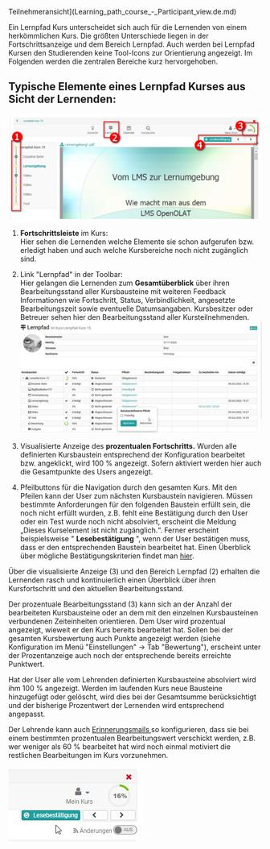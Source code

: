 Teilnehmeransicht](Learning_path_course_-_Participant_view.de.md)

Ein Lernpfad Kurs unterscheidet sich auch für die Lernenden von einem
herkömmlichen Kurs. Die größten Unterschiede liegen in der Fortschrittsanzeige
und dem Bereich Lernpfad. Auch werden bei Lernpfad Kursen den Studierenden
keine Tool-Icons zur Orientierung angezeigt. Im Folgenden werden die zentralen
Bereiche kurz hervorgehoben.

## Typische Elemente eines Lernpfad Kurses aus Sicht der Lernenden:

![](assets/Lernpfad_Kurs_Elemente.png)

  1.  **Fortschrittsleiste** im Kurs:   
Hier sehen die Lernenden welche Elemente sie schon aufgerufen bzw. erledigt
haben und auch welche Kursbereiche noch nicht zugänglich sind.

  2. Link "Lernpfad" in der Toolbar:   
Hier gelangen die Lernenden zum **Gesamtüberblick** über ihren
Bearbeitungsstand aller Kursbausteine mit weiteren Feedback Informationen wie
Fortschritt, Status, Verbindlichkeit, angesetzte Bearbeitungszeit sowie
eventuelle Datumsangaben. Kursbesitzer oder Betreuer sehen hier den
Bearbeitungsstand aller Kursteilnehmenden.  
![](assets/Lernpfad_uebersicht.png)

  3. Visualisierte Anzeige des **prozentualen Fortschritts.** Wurden alle definierten Kursbaustein entsprechend der Konfiguration bearbeitet bzw. angeklickt, wird 100 % angezeigt. Sofern aktiviert werden hier auch die Gesamtpunkte des Users angezeigt.
  4. Pfeilbuttons für die Navigation durch den gesamten Kurs.  Mit den Pfeilen kann der User zum nächsten Kursbaustein navigieren. Müssen bestimmte Anforderungen für den folgenden Baustein erfüllt sein, die noch nicht erfüllt wurden, z.B. fehlt eine Bestätigung durch den User oder ein Test wurde noch nicht absolviert, erscheint die Meldung „Dieses Kurselement ist nicht zugänglich.“.  Ferner erscheint beispielsweise " **Lesebestätigung** ", wenn der User bestätigen muss, dass er den entsprechenden Baustein bearbeitet hat. Einen Überblick über mögliche Bestätigungskriterien findet man [hier](Lernpfad+Kurs++-+Kurseditor.html).

Über die visualisierte Anzeige (3) und den Bereich Lernpfad (2) erhalten die
Lernenden rasch und kontinuierlich einen Überblick über ihren Kursfortschritt
und den aktuellen Bearbeitungsstand.

Der prozentuale Bearbeitungsstand (3) kann sich an der Anzahl der bearbeiteten
Kursbausteine oder an dem mit den einzelnen Kursbausteinen verbundenen
Zeiteinheiten orientieren. Dem User wird prozentual angezeigt, wieweit er den
Kurs bereits bearbeitet hat. Sollen bei der gesamten Kursbewertung auch Punkte
angezeigt werden (siehe Konfiguration im Menü "Einstellungen" → Tab
"Bewertung"), erscheint unter der Prozentanzeige auch noch der entsprechende
bereits erreichte Punktwert.

Hat der User alle vom Lehrenden definierten Kursbausteine absolviert wird ihm
100 % angezeigt. Werden im laufenden Kurs neue Bausteine hinzugefügt oder
gelöscht, wird dies bei der Gesamtsumme berücksichtigt und der bisherige
Prozentwert der Lernenden wird entsprechend angepasst.

Der Lehrende kann auch [Erinnerungsmails ](Erinnerung.html)so konfigurieren,
dass sie bei einem bestimmten prozentualen Bearbeitungswert verschickt werden,
z.B. wer weniger als 60 % bearbeitet hat wird noch einmal motiviert die
restlichen Bearbeitungen im Kurs vorzunehmen.

![](assets/Lernpfad_user_Prozente.png)

